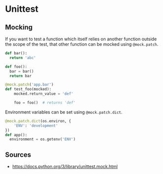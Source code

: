 Unittest
========

Mocking
-------

If you want to test a function which itself relies on another function outside the scope of the test, that other function can be mocked using `@mock.patch`.

```python
def bar():
  return 'abc'

def foo():
  bar = bar()
  return bar

@mock.patch('app.bar')
def test_foo(mocked):
    mocked.return_value = 'def'

    foo = foo()  # returns 'def'
```

Environment variables can be set using `@mock.patch.dict`.

```python
@mock.patch.dict(os.environ, {
    'ENV': 'development'
})
def app():
  environment = os.getenv('ENV')
```

Sources
-------

- https://docs.python.org/3/library/unittest.mock.html

